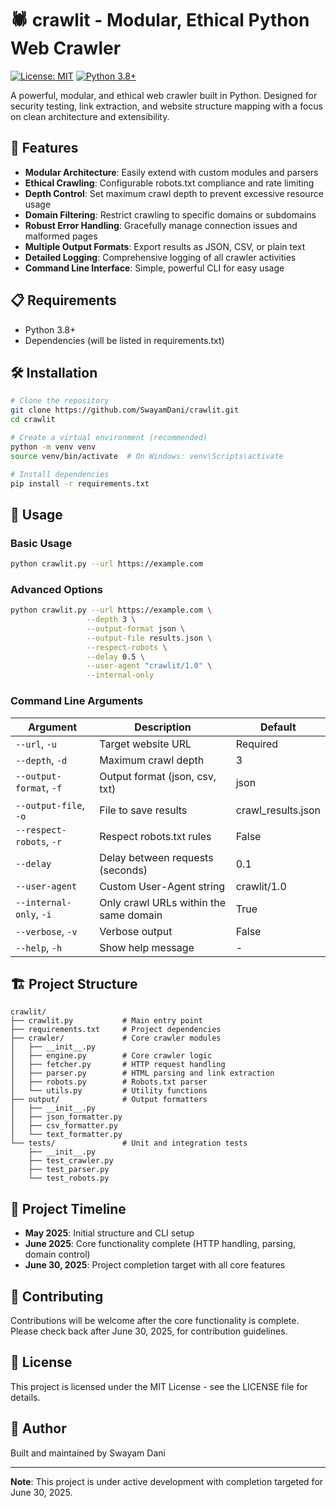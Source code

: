 # 🕷️ crawlit - Modular, Ethical Python Web Crawler

[![License: MIT](https://img.shields.io/badge/License-MIT-yellow.svg)](https://opensource.org/licenses/MIT)
[![Python 3.8+](https://img.shields.io/badge/python-3.8+-blue.svg)](https://www.python.org/downloads/)

A powerful, modular, and ethical web crawler built in Python. Designed for security testing, link extraction, and website structure mapping with a focus on clean architecture and extensibility.

## 🚀 Features

- **Modular Architecture**: Easily extend with custom modules and parsers
- **Ethical Crawling**: Configurable robots.txt compliance and rate limiting
- **Depth Control**: Set maximum crawl depth to prevent excessive resource usage
- **Domain Filtering**: Restrict crawling to specific domains or subdomains
- **Robust Error Handling**: Gracefully manage connection issues and malformed pages
- **Multiple Output Formats**: Export results as JSON, CSV, or plain text
- **Detailed Logging**: Comprehensive logging of all crawler activities
- **Command Line Interface**: Simple, powerful CLI for easy usage

## 📋 Requirements

- Python 3.8+
- Dependencies (will be listed in requirements.txt)

## 🛠️ Installation

```bash
# Clone the repository
git clone https://github.com/SwayamDani/crawlit.git
cd crawlit

# Create a virtual environment (recommended)
python -m venv venv
source venv/bin/activate  # On Windows: venv\Scripts\activate

# Install dependencies
pip install -r requirements.txt
```

## 📘 Usage

### Basic Usage

```bash
python crawlit.py --url https://example.com
```

### Advanced Options

```bash
python crawlit.py --url https://example.com \
                 --depth 3 \
                 --output-format json \
                 --output-file results.json \
                 --respect-robots \
                 --delay 0.5 \
                 --user-agent "crawlit/1.0" \
                 --internal-only
```

### Command Line Arguments

| Argument | Description | Default |
|----------|-------------|---------|
| `--url`, `-u` | Target website URL | Required |
| `--depth`, `-d` | Maximum crawl depth | 3 |
| `--output-format`, `-f` | Output format (json, csv, txt) | json |
| `--output-file`, `-o` | File to save results | crawl_results.json |
| `--respect-robots`, `-r` | Respect robots.txt rules | False |
| `--delay` | Delay between requests (seconds) | 0.1 |
| `--user-agent` | Custom User-Agent string | crawlit/1.0 |
| `--internal-only`, `-i` | Only crawl URLs within the same domain | True |
| `--verbose`, `-v` | Verbose output | False |
| `--help`, `-h` | Show help message | - |

## 🏗️ Project Structure

```
crawlit/
├── crawlit.py           # Main entry point
├── requirements.txt     # Project dependencies
├── crawler/             # Core crawler modules
│   ├── __init__.py
│   ├── engine.py        # Core crawler logic
│   ├── fetcher.py       # HTTP request handling
│   ├── parser.py        # HTML parsing and link extraction
│   ├── robots.py        # Robots.txt parser
│   └── utils.py         # Utility functions
├── output/              # Output formatters
│   ├── __init__.py
│   ├── json_formatter.py
│   ├── csv_formatter.py
│   └── text_formatter.py
└── tests/               # Unit and integration tests
    ├── __init__.py
    ├── test_crawler.py
    ├── test_parser.py
    └── test_robots.py
```

## 📅 Project Timeline

- **May 2025**: Initial structure and CLI setup
- **June 2025**: Core functionality complete (HTTP handling, parsing, domain control)
- **June 30, 2025**: Project completion target with all core features

## 🤝 Contributing

Contributions will be welcome after the core functionality is complete. Please check back after June 30, 2025, for contribution guidelines.

## 📜 License

This project is licensed under the MIT License - see the LICENSE file for details.

## 👤 Author

Built and maintained by Swayam Dani

---

**Note**: This project is under active development with completion targeted for June 30, 2025.
